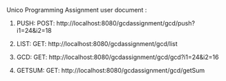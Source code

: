 Unico Programming Assignment user document :

1. PUSH:
POST: http://localhost:8080/gcdassignment/gcd/push?i1=24&i2=18

2. LIST:
GET: http://localhost:8080/gcdassignment/gcd/list

3. GCD:
GET: http://localhost:8080/gcdassignment/gcd/gcd?i1=24&i2=16

4. GETSUM:
GET: http://localhost:8080/gcdassignment/gcd/getSum
